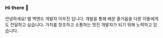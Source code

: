 ### Hi there 👋

안녕하세요! 웹 백엔드 개발자 이우진 입니다.
개발을 통해 배운 즐거움을 다른 이들에게도 전달하고 싶습니다.
가치를 창조하고 소통하는 멋진 개발자가 되기 위해 노력하고 있습니다.
<!--
**wjgin/wjgin** is a ✨ _special_ ✨ repository because its `README.md` (this file) appears on your GitHub profile.

Here are some ideas to get you started:

- 🔭 I’m currently working on ...
- 🌱 I’m currently learning ...
- 👯 I’m looking to collaborate on ...
- 🤔 I’m looking for help with ...
- 💬 Ask me about ...
- 📫 How to reach me: ...
- 😄 Pronouns: ...
- ⚡ Fun fact: ...
-->
